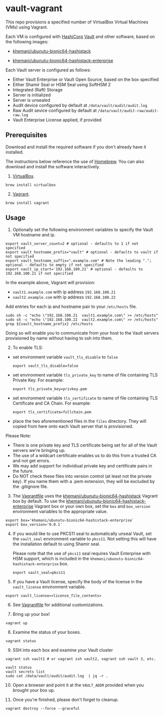 # vault-vagrant

This repo provisions a specified number of VirtualBox Virtual Machines (VMs) using Vagrant.

Each VM is configured with [HashiCorp](https://hashicorp.com) [Vault](https://vaultproject.io) and other software, based on the following images:
* [khemani/ubunutu-bionic64-hashistack](https://app.vagrantup.com/khemani/boxes/ubuntu-bionic64-hashistack)

* [khemani/ubunutu-bionic64-hashistack-enterprise](https://app.vagrantup.com/khemani/boxes/ubuntu-bionic64-hashistack-enterprise)

Each Vault server is configured as follows:
* Either Vault Enterprise or Vault Open Source, based on the box specified
* Either Shamir Seal or HSM Seal using SoftHSM 2
* Integrated (Raft) Storage
* Server is initialized
* Server is unsealed
* Audit device configured by default at `/data/vault/audit/audit.log`
* Raw Audit sevice configured by default at `/data/vault/audit-raw/audit-raw.log`
* Vault Enterprise License applied, if provided

## Prerequisites

Download and install the required software if you don't already have it installed.

The instructions below reference the use of [Homebrew](https://brew.sh/). You can also download and install the software interactively.

1. [VirtualBox](https://www.virtualbox.org/).

```
brew install virtualbox
```

2. [Vagrant](https://www.vagrantup.com/).

```
brew install vagrant
```

## Usage

1. Optionally set the following environment variables to specify the Vault VM hostname and ip.

```
export vault_server_count=2 # optional - defaults to 1 if not specified
export vault_hostname_prefix="vault" # optional - defaults to vault if not specified
export vault_hostname_suffix=".example.com" # Note the leading "."; optional - defaults to empty if not specified
export vault_ip_start='192.168.100.21' # optional - defaults to 192.168.100.21 if not specified
```

In the example above, Vagrant will provision:

* `vault1.example.com` with ip address `192.168.100.21`
* `vault2.example.com` with ip address `192.168.100.22`

Add entries for each ip and hostname pair to your `/etc/hosts` file.

```
sudo sh -c "echo \"192.168.100.21  vault1.example.com\" >> /etc/hosts"
sudo sh -c "echo \"192.168.100.22  vault2.example.com\" >> /etc/hosts"
grep ${vault_hostname_prefix} /etc/hosts
```

Doing so will enable you to communicate from your host to the Vault servers provisioned by name without having to ssh into them.

2. To enable TLS:
  * set environment variable `vault_tls_disable` to `false`
    ```
    export vault_tls_disable=false
     ```
  * set environment variable `tls_private_key` to name of file containing TLS Private Key. For example:
    ```
    export tls_private_key=privkey.pem
    ```
  * set environment variable `tls_certificate` to name of file containing TLS Certificate and CA Chain. For example:
    ```
    export tls_certificate=fullchain.pem
    ```
  * place the two aforementioned files in the `files` directory. They will copied from here onto each Vault server that is provisioned.

  Please Note: 
  * There is one private key and TLS certificate being set for all of the Vault servers we're bringing up.
  * The use of a wildcart certificate enables us to do this from a trusted CA and not get errors.
  * We may add support for individiual private key and certificate pairs in the future.
  * Do NOT check these files into version control (at least not the private key). If you name them with a .pem extension, they will be excluded by the .gitignore file.

3. The [Vagrantfile](Vagrantfile) uses the [khemani/ubunutu-bionic64-hashistack](https://app.vagrantup.com/khemani/boxes/ubuntu-bionic64-hashistack) Vagrant box by default. To use the [khemani/ubunutu-bionic64-hashistack-enterprise](https://app.vagrantup.com/khemani/boxes/ubuntu-bionic64-hashistack-enterprise) Vagrant box or your own box, set the `box` and `box_version` environment variables to the appropriate value.

  ```
  export box='khemani/ubunutu-bionic64-hashistack-enterprise`
  export box_version='0.0.1'
  ```

4. If you would like to use PKCS11 seal to automatically unseal Vault, set the `vault_seal` environment variable to `pkcs11`. Not setting this will have the installation default to using Shamir seal.
   
   Please note that the use of `pkcs11` seal requires Vault Enterprise with HSM support, which is included in the `khemani/ubunutu-bionic64-hashistack-enterprise` box.
   ```
   export vault_seal=pkcs11
   ```

5. If you have a Vault license, specify the body of the license in the `vault_license` environment variable.

  ```
  export vault_license=<license_file_contents>
  ```

6. See [Vagrantfile](Vagrantfile) for additional customizations.

7. Bring up your box!
```
vagrant up
```

8. Examine the status of your boxes.

```
vagrant status
```

9. SSH into each box and examine your Vault cluster
```
vagrant ssh vault1 # or vagrant ssh vault2, vagrant ssh vault 3, etc.
```

```
vault status
vault secrets list
sudo cat /data/vault/audit/audit.log  | jq -r .
```

10. Open a browser and point it at the `VAULT_ADDR` provided when you brought your box up.

11. Once you're finished, please don't forget to cleanup.
```
vagrant destroy --force --graceful
```
